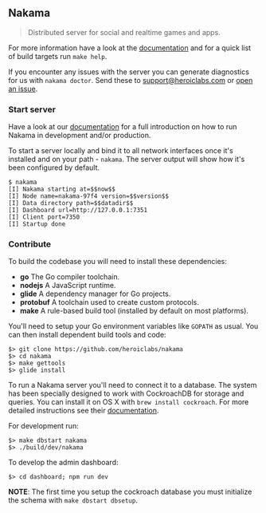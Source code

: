 ## Nakama

> Distributed server for social and realtime games and apps.

For more information have a look at the [documentation](https://heroiclabs.com/docs/) and for a quick list of build targets run `make help`.

If you encounter any issues with the server you can generate diagnostics for us with `nakama doctor`. Send these to support@heroiclabs.com or [open an issue](https://github.com/heroiclabs/nakama/issues).

### Start server

Have a look at our [documentation](https://heroiclabs.com/docs/start-server/) for a full introduction on how to run Nakama in development and/or production.

To start a server locally and bind it to all network interfaces once it's installed and on your path - `nakama`. The server output will show how it's been configured by default.

```
$ nakama
[I] Nakama starting at=$$now$$
[I] Node name=nakama-97f4 version=$$version$$
[I] Data directory path=$$datadir$$
[I] Dashboard url=http://127.0.0.1:7351
[I] Client port=7350
[I] Startup done
```

### Contribute

To build the codebase you will need to install these dependencies:

* __go__ The Go compiler toolchain.
* __nodejs__ A JavaScript runtime.
* __glide__ A dependency manager for Go projects.
* __protobuf__ A toolchain used to create custom protocols.
* __make__ A rule-based build tool (installed by default on most platforms).

You'll need to setup your Go environment variables like `GOPATH` as usual. You can then install dependent build tools and code:

```
$> git clone https://github.com/heroiclabs/nakama
$> cd nakama
$> make gettools
$> glide install
```

To run a Nakama server you'll need to connect it to a database. The system has been specially designed to work with CockroachDB for storage and queries. You can install it on OS X with `brew install cockroach`. For more detailed instructions see their [documentation](https://www.cockroachlabs.com/docs/install-cockroachdb.html).

For development run:

```
$> make dbstart nakama
$> ./build/dev/nakama
```

To develop the admin dashboard:
```
$> cd dashboard; npm run dev
```

__NOTE__: The first time you setup the cockroach database you must initialize the schema with `make dbstart dbsetup`.
